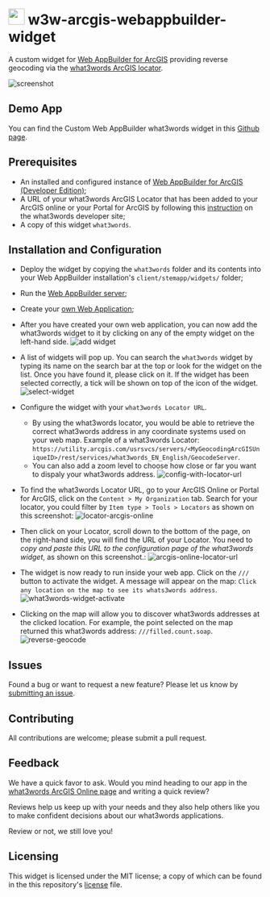 # <image src="https://what3words.com/assets/images/w3w_square_red.png" width="32" height="32">&nbsp;w3w-arcgis-webappbuilder-widget

A custom widget for [Web AppBuilder for ArcGIS](https://developers.arcgis.com/web-appbuilder/) providing reverse geocoding via the [what3words ArcGIS locator](https://developer.what3words.com/tools/gis-extensions/arcgis).

![screenshot](./what3words/docs/ScreenShot-05-reverse-geocode.png)

## Demo App
You can find the Custom Web AppBuilder what3words widget in this [Github page](https://what3words.github.io/w3w-arcgis-webappbuilder-widget/WebApp-what3words).

## Prerequisites

- An installed and configured instance of [Web AppBuilder for ArcGIS (Developer Edition)](https://developers.arcgis.com/web-appbuilder/guide/getstarted.htm);
- A URL of your what3words ArcGIS Locator that has been added to your ArcGIS online or your Portal for ArcGIS by following this [instruction](https://developer.what3words.com/tools/gis-extensions/arcgis) on the what3words developer site;
- A copy of this widget `what3words`.

## Installation and Configuration

- Deploy the widget by copying the `what3words` folder and its contents into your Web AppBuilder installation's `client/stemapp/widgets/` folder;

- Run the [Web AppBuilder server](https://developers.arcgis.com/web-appbuilder/guide/getstarted.htm);

- Create your [own Web Application](https://developers.arcgis.com/web-appbuilder/guide/build-your-first-app.htm);


- After you have created your own web application, you can now add the what3words widget to it by clicking on any of the empty widget on the left-hand side.
![add widget](./what3words/docs/ScreenShot-01-add-what3words-widget.png)

- A list of widgets will pop up. You can search the `what3words` widget by typing its name on the search bar at the top or look for the widget on the list. Once you have found it, please click on it. If the widget has been selected correctly, a tick will be shown on top of the icon of the widget.
![select-widget](./what3words/docs/ScreenShot-02-select-widget.png)

- Configure the widget with your `what3words Locator URL`. 
    * By using the what3words locator, you would be able to retrieve the correct what3words address in any coordinate systems used on your web map. Example of a what3words Locator: `https://utility.arcgis.com/usrsvcs/servers/<MyGeocodingArcGISUniqueID>/rest/services/what3words_EN_English/GeocodeServer`.
    * You can also add a zoom level to choose how close or far you want to dispaly your what3words address.
    ![config-with-locator-url](./what3words/docs/ScreenShot-03-config-with-w3w-locator-url.png)

- To find the what3words Locator URL, go to your ArcGIS Online or Portal for ArcGIS, click on the `Content > My Organization` tab. Search for your locator, you could filter by `Item type > Tools > Locators` as shown on this screenshot:
![locator-arcgis-online](./what3words/docs/ScreenShot-06-locator-arcgis-online.png)

- Then click on your Locator, scroll down to the bottom of the page, on the right-hand side, you will find the URL of your Locator. You need to *copy and paste this URL to the configuration page of the what3words widget*, as shown on this screenshot.:
![arcgis-online-locator-url](./what3words/docs/ScreenShot-07-arcgis-online-locator-url.png)

- The widget is now ready to run inside your web app. Click on the `///` button to activate the widget. A message will appear on the map: `Click any location on the map to see its whats3words address`.
![what3words-widget-activate](./what3words/docs/ScreenShot-04-what3words-widget-activate.png)

- Clicking on the map will allow you to discover what3words addresses at the clicked location. For example, the point selected on the map returned this what3words address: `///filled.count.soap`.
![reverse-geocode](./what3words/docs/ScreenShot-05-reverse-geocode.png)

## Issues

Found a bug or want to request a new feature? Please let us know by [submitting an issue](https://github.com/what3words/w3w-arcgis-webappbuilder-widget/issues).


## Contributing

All contributions are welcome; please submit a pull request.

## Feedback

We have a quick favor to ask. Would you mind heading to our app in the [what3words ArcGIS Online page](https://w3w.maps.arcgis.com/home/item.html?id=6b85f1de9d594711bec833f297ef8e17) and writing a quick review?

Reviews help us keep up with your needs and they also help others like you to make confident decisions about our what3words applications.

Review or not, we still love you!

## Licensing

This widget is licensed under the MIT license; a copy of which can be found in the this repository's [license](LICENSE) file.
